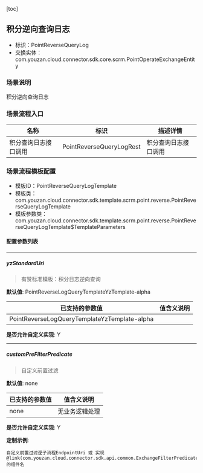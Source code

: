 [toc]

## 积分逆向查询日志
- 标识：PointReverseQueryLog
- 交换实体：com.youzan.cloud.connector.sdk.core.scrm.PointOperateExchangeEntity
### 场景说明
积分逆向查询日志
### 场景流程入口

名称 | 标识 | 描述详情
---|---|---
积分查询日志接口调用 | PointReverseQueryLogRest | 积分查询日志接口调用

### 场景流程模板配置
- 模板ID：PointReverseQueryLogTemplate
- 模板类：com.youzan.cloud.connector.sdk.template.scrm.point.reverse.PointReverseQueryLogTemplate
- 模板参数类：com.youzan.cloud.connector.sdk.template.scrm.point.reverse.PointReverseQueryLogTemplate$TemplateParameters

#### 配置参数列表

---
##### yzStandardUri
> 有赞标准模板：积分日志逆向查询

**默认值**: PointReverseLogQueryTemplateYzTemplate-alpha

已支持的参数值 | 值含义说明
---|---
PointReverseLogQueryTemplateYzTemplate-alpha | 

**是否允许自定义实现**: Y

---
##### customPreFilterPredicate
> 自定义前置过滤

**默认值**: none

已支持的参数值 | 值含义说明
---|---
none | 无业务逻辑处理

**是否允许自定义实现**: Y


**定制示例**:
```
自定义前置过滤逻子流程EndpointUri 或 实现@link(com.youzan.cloud.connector.sdk.api.common.ExchangeFilterPredicate)的组件名
```

